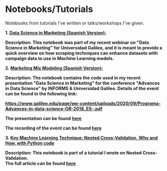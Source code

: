 # Notebooks/Tutorials

Notebooks from tutorials I've written or talks/workshops I've given. <br/>

<b>1. [Data Science in Marketing (Spanish Version):]( https://github.com/omartinez182/data-science-notebooks/blob/master/Data_Science_in_Marketing_from_A_Z.ipynb) <br/> 

<b>Description:</b> This notebook was part of my recent webinar on "Data Science in Marketing" for Universidad Galileo, and it is meant to provide a quick overview on how scraping techniques can enhance datasets with campaign data to use in Machine Learning models.
<br/>



<b> 2. [Marketing Mix Modeling (Spanish Version):]( https://github.com/omartinez182/data-science-notebooks/blob/master/Marketing_Mix_Modeling_Data_Science_in_Marketing.ipynb)
<br/> 

<b>Description:</b> The notebook contains the code used in my recent presentation "Data Science in Marketing" for the conference "Advances in Data Science" by INFORMS & Universidad Galileo. Details of the event can be found in the following link:
<br/>

https://www.galileo.edu/page/wp-content/uploads/2020/09/Programa-Advances-in-data-science-OR-2018_ES-.pdf <br/>
  
The presentation can be found [here]( https://github.com/omartinez182/data-science-notebooks/blob/master/Data%20Science%20in%20Marketing_Omar%20E%20Martinez.key)

The recording of the event can be found [here]( https://youtu.be/JAPNOYrRzow?t=10577)


<b>3. [Key Machine Learning Technique: Nested Cross-Validation, Why and How, with Python code]( https://github.com/omartinez182/data-science-notebooks/blob/master/Nested_Cross_Validation_in_Python.ipynb) <br/> 

<b>Description:</b> This notebook is part of a tutorial I wrote on Nested Cross-Validation.
<br/>
The full article can be found [here]( https://www.kdnuggets.com/2020/10/nested-cross-validation-python.html)

 
